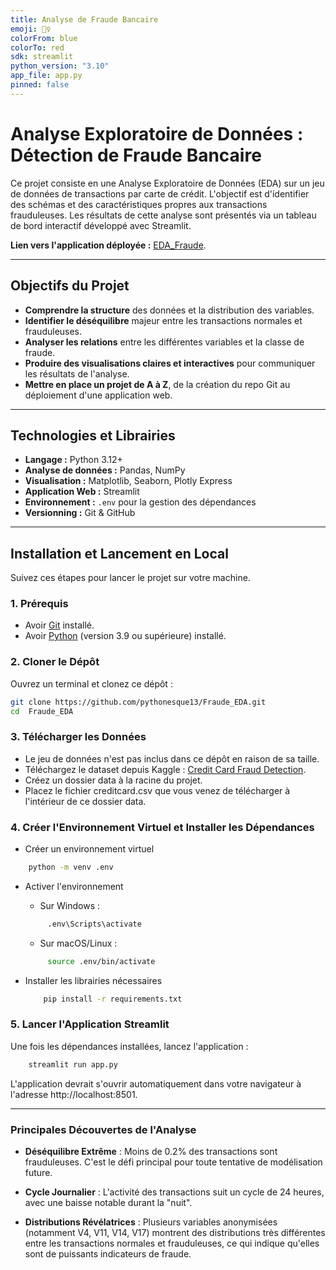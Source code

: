 ```yaml
---
title: Analyse de Fraude Bancaire
emoji: 🕵️‍♀️
colorFrom: blue
colorTo: red
sdk: streamlit
python_version: "3.10"
app_file: app.py
pinned: false
---
```


#  Analyse Exploratoire de Données : Détection de Fraude Bancaire

Ce projet consiste en une Analyse Exploratoire de Données (EDA) sur un jeu de données de transactions par carte de crédit. L'objectif est d'identifier des schémas et des caractéristiques propres aux transactions frauduleuses. Les résultats de cette analyse sont présentés via un tableau de bord interactif développé avec Streamlit.

**Lien vers l'application déployée :** [EDA_Fraude](https://huggingface.co/spaces/Martin-T/Fraude_EDA).

---

## Objectifs du Projet

- **Comprendre la structure** des données et la distribution des variables.
- **Identifier le déséquilibre** majeur entre les transactions normales et frauduleuses.
- **Analyser les relations** entre les différentes variables et la classe de fraude.
- **Produire des visualisations claires et interactives** pour communiquer les résultats de l'analyse.
- **Mettre en place un projet de A à Z**, de la création du repo Git au déploiement d'une application web.

---

##  Technologies et Librairies

- **Langage :** Python 3.12+
- **Analyse de données :** Pandas, NumPy
- **Visualisation :** Matplotlib, Seaborn, Plotly Express
- **Application Web :** Streamlit
- **Environnement :** `.env` pour la gestion des dépendances
- **Versionning :** Git & GitHub

---

##  Installation et Lancement en Local

Suivez ces étapes pour lancer le projet sur votre machine.

### 1. Prérequis

- Avoir [Git](https://git-scm.com/) installé.
- Avoir [Python](https://www.python.org/downloads/) (version 3.9 ou supérieure) installé.

### 2. Cloner le Dépôt

Ouvrez un terminal et clonez ce dépôt :
```bash
git clone https://github.com/pythonesque13/Fraude_EDA.git
cd  Fraude_EDA
```

### 3. Télécharger les Données

- Le jeu de données n'est pas inclus dans ce dépôt en raison de sa taille.
- Téléchargez le dataset depuis Kaggle : [Credit Card Fraud Detection](https://www.kaggle.com/datasets/mlg-ulb/creditcardfraud).
- Créez un dossier data à la racine du projet.
- Placez le fichier creditcard.csv que vous venez de télécharger à l'intérieur de ce dossier data.

### 4. Créer l'Environnement Virtuel et Installer les Dépendances
- Créer un environnement virtuel
```bash
    python -m venv .env
```

-  Activer l'environnement
   -  Sur Windows :
   ```bash
        .env\Scripts\activate
   ```
   - Sur macOS/Linux :
   ```bash
        source .env/bin/activate
    ```

- Installer les librairies nécessaires
    ```bash
        pip install -r requirements.txt
    ```

### 5. Lancer l'Application Streamlit
Une fois les dépendances installées, lancez l'application :

```bash
    streamlit run app.py
```

L'application devrait s'ouvrir automatiquement dans votre navigateur à l'adresse http://localhost:8501.

--- 


### Principales Découvertes de l'Analyse

- **Déséquilibre Extrême** : Moins de 0.2% des transactions sont frauduleuses. C'est le défi principal pour toute tentative de modélisation future.

- **Cycle Journalier** : L'activité des transactions suit un cycle de 24 heures, avec une baisse notable durant la "nuit".

- **Distributions Révélatrices** : Plusieurs variables anonymisées (notamment V4, V11, V14, V17) montrent des distributions très différentes entre les transactions normales et frauduleuses, ce qui indique qu'elles sont de puissants indicateurs de fraude.
